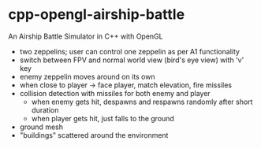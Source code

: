 # cpp-opengl-airship-battle
 An Airship Battle Simulator in C++ with OpenGL
 
* two zeppelins; user can control one zeppelin as per A1 functionality
* switch between FPV and normal world view (bird's eye view) with 'v' key
* enemy zeppelin moves around on its own
* when close to player -> face player, match elevation, fire missiles
* collision detection with missiles for both enemy and player 
	- when enemy gets hit, despawns and respawns randomly after short duration
	- when player gets hit, just falls to the ground
* ground mesh
* "buildings" scattered around the environment